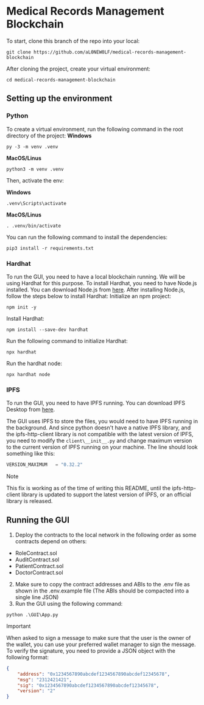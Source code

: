 # Medical Records Management Blockchain

To start, clone this branch of the repo into your local:
```shell
git clone https://github.com/aL0NEW0LF/medical-records-management-blockchain
```
After cloning the project, create your virtual environment:
```shell
cd medical-records-management-blockchain
```
## Setting up the environment
### Python
To create a virtual environment, run the following command in the root directory of the project:
**Windows**

```shell
py -3 -m venv .venv
```

**MacOS/Linus**

```shell
python3 -m venv .venv
```

Then, activate the env:

**Windows**

```shell
.venv\Scripts\activate
```
**MacOS/Linus**
```shell
. .venv/bin/activate
```
You can run the following command to install the dependencies:
```shell
pip3 install -r requirements.txt
```
### Hardhat
To run the GUI, you need to have a local blockchain running. We will be using Hardhat for this purpose. To install Hardhat, you need to have Node.js installed. You can download Node.js from [here](https://nodejs.org/en/download/). After installing Node.js, follow the steps below to install Hardhat:
Initialize an npm project:
```shell
npm init -y
```
Install Hardhat:
```shell
npm install --save-dev hardhat
```
Run the following command to initialize Hardhat:
```shell
npx hardhat
```
Run the hardhat node:
```shell
npx hardhat node
```
### IPFS
To run the GUI, you need to have IPFS running. You can download IPFS Desktop from [here](https://docs.ipfs.io/install/ipfs-desktop/).

The GUI uses IPFS to store the files, you would need to have IPFS running in the background. And since python doesn't have a native IPFS library, and the ipfs-http-client library is not compatible with the latest version of IPFS, you need to modify the `client\__init__.py` and change maximum version to the current version of IPFS running on your machine. The line should look something like this:
```python
VERSION_MAXIMUM   = "0.32.2"
```
> [!NOTE]
> This fix is working as of the time of writing this README, until the ipfs-http-client library is updated to support the latest version of IPFS, or an official library is released.
## Running the GUI
1. Deploy the contracts to the local network in the following order as some contracts depend on others:
- RoleContract.sol
- AuditContract.sol
- PatientContract.sol
- DoctorContract.sol
2. Make sure to copy the contract addresses and ABIs to the .env file as shown in the .env.example file (The ABIs should be compacted into a single line JSON)
3. Run the GUI using the following command:
```shell
python .\GUI\App.py
```
> [!IMPORTANT]
> When asked to sign a message to make sure that the user is the owner of the wallet, you can use your preferred wallet manager to sign the message.
> To verify the signature, you need to provide a JSON object with the following format:
> ```json
> {
>     "address": "0x1234567890abcdef1234567890abcdef12345678",
>     "msg": "2312421421",
>     "sig": "0x1234567890abcdef1234567890abcdef12345678",
>     "version": "2"
> }
> ```
